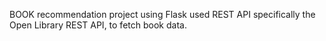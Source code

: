 BOOK recommendation project using Flask used REST API specifically the Open Library REST API, to fetch book data.
